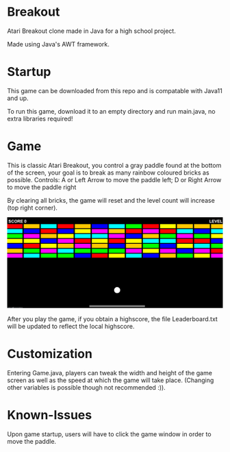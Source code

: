 # Breakout
Atari Breakout clone made in Java for a high school project.

Made using Java's AWT framework.

# Startup
This game can be downloaded from this repo and is compatable with Java11 and up.

To run this game, download it to an empty directory and run main.java, no extra libraries required!

# Game
This is classic Atari Breakout, you control a gray paddle found at the bottom of the screen, your goal is to break as many rainbow coloured bricks as possible.
Controls: A or Left Arrow to move the paddle left; D or Right Arrow to move the paddle right

By clearing all bricks, the game will reset and the level count will increase (top right corner).

![Screenshot](res/Description.png)

After you play the game, if you obtain a highscore, the file Leaderboard.txt will be updated to reflect the local highscore.

# Customization
Entering Game.java, players can tweak the width and height of the game screen as well as the speed at which the game will take place. 
(Changing other variables is possible though not recommended :)).

# Known-Issues
Upon game startup, users will have to click the game window in order to move the paddle.

